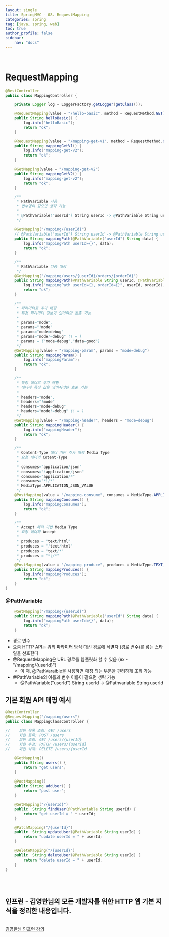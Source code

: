 ```yaml
---
layout: single
title: SpringMVC - 08. RequestMapping
categories: spring
tag: [java, spring, web]
toc: true 
author_profile: false
sidebar:
    nav: "docs"
---
```


<br/>

# RequestMapping

```java
@RestController
public class MappingController {

    private Logger log = LoggerFactory.getLogger(getClass());

    @RequestMapping(value = "/hello-basic", method = RequestMethod.GET)
    public String helloBasic() {
        log.info("helloBasic");
        return "ok";
    }

    @RequestMapping(value = "/mapping-get-v1", method = RequestMethod.GET)
    public String mappingGetV1() {
        log.info("mapping-get-v2");
        return "ok";
    }

    @GetMapping(value = "/mapping-get-v2")
    public String mappingGetV2() {
        log.info("mapping-get-v2");
        return "ok";
    }

    /**
     * PathVariable 사용
     * 변수명이 같으면 생략 가능
     *
     * @PathVariable("userId") String userId -> @PathVariable String userId
     */

    @GetMapping("/mapping/{userId}")
    // @PathVariable("userId") String userId -> @PathVariable String userId  가능
    public String mappingPath(@PathVariable("userId") String data) {
        log.info("mappingPath userId={}", data);
        return "ok";
    }

    /**
     * PathVariable 다중 매핑
     */
    @GetMapping("/mapping/users/{userId}/orders/{orderId}")
    public String mappingPath(@PathVariable String userId, @PathVariable Long orderId) {
        log.info("mappingPath userId={}, orderId={}", userId, orderId);
        return "ok";
    }

    /**
     * 파라미터로 추가 매핑
     * 특정 파라미터 정보가 있어야만 호출 가능
     *
     * params="mode",
     * params="!mode"
     * params="mode=debug"
     * params="mode!=debug" (! = )
     * params = {"mode=debug","data=good"}
     */
    @GetMapping(value = "/mapping-param", params = "mode=debug")
    public String mappingParam() {
        log.info("mappingParam");
        return "ok";
    }

    /**
     * 특정 헤더로 추가 매핑
     * 헤더에 특정 값을 넣어줘야만 호출 가능
     * 
     * headers="mode",
     * headers="!mode"
     * headers="mode=debug"
     * headers="mode!=debug" (! = )
     */
    @GetMapping(value = "/mapping-header", headers = "mode=debug")
    public String mappingHeader() {
        log.info("mappingHeader");
        return "ok";
    }

    /**
     * Content-Type 헤더 기반 추가 매핑 Media Type
     * 요청 헤더의 Cotent-Type
     *
     * consumes="application/json"
     * consumes="!application/json"
     * consumes="application/*"
     * consumes="*\/*"
     * MediaType.APPLICATION_JSON_VALUE
     */
    @PostMapping(value = "/mapping-consume", consumes = MediaType.APPLICATION_JSON_VALUE)
    public String mappingConsumes() {
        log.info("mappingConsumes");
        return "ok";
    }

    /**
     * Accept 헤더 기반 Media Type
     * 요청 헤더의 Accept
     *
     * produces = "text/html"
     * produces = "!text/html"
     * produces = "text/*"
     * produces = "*\/*"
     */
    @PostMapping(value = "/mapping-produce", produces = MediaType.TEXT_HTML_VALUE)
    public String mappingProduces() {
        log.info("mappingProduces");
        return "ok";
    }
}
```

### @PathVariable

```java
    @GetMapping("/mapping/{userId}")
    public String mappingPath(@PathVariable("userId") String data) {
        log.info("mappingPath userId={}", data);
        return "ok";
    }
```

- 경로 변수
- 요즘 HTTP API는 쿼리 파라미터 방식 대신 경로에 식별자 (경로 변수)를 넣는 스타일을 선호한다
- @RequestMapping은 URL 경로를 템플릿화 할 수 있음 (ex - "/mapping/{userId}")
  - 이 때, @PathVaraible을 사용하면 매칭 되는 부분을 편리하게 조회 가능
- @PathVariable의 이름과 변수 이름이 같으면 생략 가능
  - @PathVariable("userId") String userId -> @Pathvariable String userId

## 기본 회원 API 매핑 예시

```java
@RestController
@RequestMapping("/mapping/users")
public class MappingClassController {

//    회원 목록 조회: GET /users
//    회원 등록: POST /users
//    회원 조회: GET /users/{userId}
//    회원 수정: PATCH /users/{userId}
//    회원 삭제: DELETE /users/{userId

    @GetMapping()
    public String users() {
        return "get users";
    }

    @PostMapping()
    public String addUser() {
        return "post user";
    }

    @GetMapping("/{userId}")
    public  String findUser(@PathVariable String userId) {
        return "get userId = " + userId;
    }

    @PatchMapping("/{userId}")
    public  String updateUser(@PathVariable String userId) {
        return "update userId = " + userId;
    }

    @DeleteMapping("/{userId}")
    public  String deleteUser(@PathVariable String userId) {
        return "delete userId = " + userId;
    }
}
```

<br/>


<div class='notice--warning'>
    <br/>
    <h2>
       인프런 - 김영한님의 <strong>모든 개발자를 위한 HTTP 웹 기본 지식</strong>을 정리한 내용입니다. <br/> 
    </h2><br/>
    <a href="https://www.inflearn.com/course/http-%EC%9B%B9-%EB%84%A4%ED%8A%B8%EC%9B%8C%ED%81%AC/dashboard" class="btn btn--info">김영한님 인프런 강의</a><br/>
    <br/>
</div>
